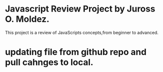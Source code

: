 # Javascript Review Project by Juross O. Moldez.
This project is a review of JavaScripts concepts,from beginner to advanced.
# updating file from github repo and pull cahnges to local.